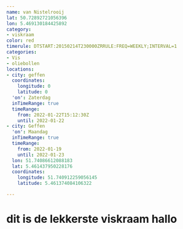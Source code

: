 ```yaml
---
name: van Nistelrooij
lat: 50.72892721056396
lon: 5.469130184425892
category:
- viskraam
color: red
timerule: DTSTART:20150214T230000ZRRULE:FREQ=WEEKLY;INTERVAL=1
categories:
- Vis
- oliebollen
locations:
- city: geffen
  coordinates:
    longitude: 0
    latitude: 0
  'on': Zaterdag
  inTimeRange: true
  timeRange:
    from: 2022-01-22T15:12:30Z
    until: 2022-01-22
- city: Geffen
  'on': Maandag
  inTimeRange: true
  timeRange:
    from: 2022-01-19
    until: 2022-01-23
  lon: 51.74086612088183
  lat: 5.461437950228176
  coordinates:
    longitude: 51.740912259056145
    latitude: 5.461374084106322

---
```

# dit is de lekkerste viskraam hallo